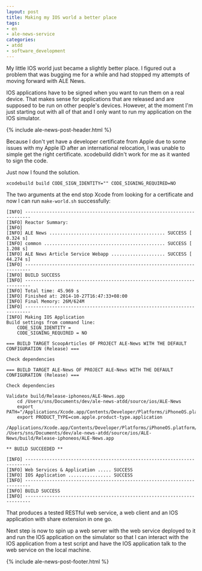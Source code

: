 ```yaml
---
layout: post
title: Making my IOS world a better place
tags:
- en
- ale-news-service
categories:
- atdd
- software_development
---
```

My little IOS world just became a slightly better place. I figured out a problem that was bugging me for a while and had stopped my attempts of moving forward with ALE News.

IOS applications have to be signed when you want to run them on a real device. That makes sense for applications that are released and are supposed to be run on other people's devices. However, at the moment I'm just starting out with all of that and I only want to run my application on the IOS simulator.

{% include ale-news-post-header.html %}

Because I don't yet have a developer certificate from Apple due to some issues with my Apple ID after an international relocation, I was unable to simple get the right certificate. xcodebuild didn't work for me as it wanted to sign the code.

Just now I found the solution.

	xcodebuild build CODE_SIGN_IDENTITY="" CODE_SIGNING_REQUIRED=NO

The two arguments at the end stop Xcode from looking for a certificate and now I can run <code>make-world.sh</code> successfully:

	[INFO] ------------------------------------------------------------------------
	[INFO] Reactor Summary:
	[INFO] 
	[INFO] ALE News ........................................... SUCCESS [  0.324 s]
	[INFO] common ............................................. SUCCESS [  1.208 s]
	[INFO] ALE News Article Service Webapp .................... SUCCESS [ 44.274 s]
	[INFO] ------------------------------------------------------------------------
	[INFO] BUILD SUCCESS
	[INFO] ------------------------------------------------------------------------
	[INFO] Total time: 45.969 s
	[INFO] Finished at: 2014-10-27T16:47:33+08:00
	[INFO] Final Memory: 26M/624M
	[INFO] ------------------------------------------------------------------------
	[INFO] Making IOS Application
	Build settings from command line:
	    CODE_SIGN_IDENTITY = 
	    CODE_SIGNING_REQUIRED = NO

	=== BUILD TARGET ScoopArticles OF PROJECT ALE-News WITH THE DEFAULT CONFIGURATION (Release) ===

	Check dependencies

	=== BUILD TARGET ALE-News OF PROJECT ALE-News WITH THE DEFAULT CONFIGURATION (Release) ===

	Check dependencies

	Validate build/Release-iphoneos/ALE-News.app
	    cd /Users/sns/Documents/dev/ale-news-atdd/source/ios/ALE-News
	    export PATH="/Applications/Xcode.app/Contents/Developer/Platforms/iPhoneOS.platform/Developer/usr/bin:/Applications/Xcode.app/Contents/Developer/usr/bin:/Users/sns/.rbenv/shims:/usr/local/bin:/usr/bin:/bin:/usr/sbin:/sbin:/opt/X11/bin:/Users/sns/bin"
	    export PRODUCT_TYPE=com.apple.product-type.application
	    /Applications/Xcode.app/Contents/Developer/Platforms/iPhoneOS.platform/Developer/usr/bin/Validation /Users/sns/Documents/dev/ale-news-atdd/source/ios/ALE-News/build/Release-iphoneos/ALE-News.app

	** BUILD SUCCEEDED **

	[INFO] ------------------------------------------------------------------------
	[INFO] Web Services & Application ..... SUCCESS
	[INFO] IOS Application ................ SUCCESS
	[INFO] ------------------------------------------------------------------------
	[INFO] BUILD SUCCESS
	[INFO] ------------------------------------------------------------------------

That produces a tested RESTful web service, a web client and an IOS application with share extension in one go.

Next step is now to spin up a web server with the web service deployed to it and run the IOS application on the simulator so that I can interact with the IOS application from a test script and have the IOS application talk to the web service on the local machine.

{% include ale-news-post-footer.html %}
